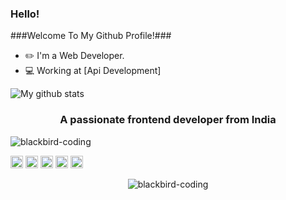 ### Hello!


###Welcome To My Github Profile!###
- ✏️ I'm a Web Developer.
- 💻 Working at [Api Development]

![My github stats](https://github-readme-stats.vercel.app/api?username=BlackBird-Coding&show_icons=true)

<h3 align="center">A passionate frontend developer from India</h3>

<p align="left"> <img src="https://komarev.com/ghpvc/?username=blackbird-coding" alt="blackbird-coding" /> </p>

<p align="left"><img src="https://devicons.github.io/devicon/devicon.git/icons/bootstrap/bootstrap-plain.svg" alt="bootstrap" width="20" height="20"/> <img src="https://devicons.github.io/devicon/devicon.git/icons/html5/html5-original-wordmark.svg" alt="html5" width="20" height="20"/> <img src="https://devicons.github.io/devicon/devicon.git/icons/javascript/javascript-original.svg" alt="javascript" width="20" height="20"/> <img src="https://devicons.github.io/devicon/devicon.git/icons/nodejs/nodejs-original-wordmark.svg" alt="nodejs" width="20" height="20"/> <img src="https://devicons.github.io/devicon/devicon.git/icons/express/express-original-wordmark.svg" alt="express" width="20" height="20"/></p><p align="center"> <img src="https://github-readme-stats.vercel.app/api?username=blackbird-coding&show_icons=true" alt="blackbird-coding" /> </p>


